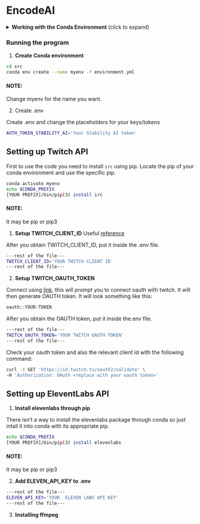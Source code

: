 # EncodeAI

<details>
<summary><b>Working with the Conda Environment</b> (click to expand)</summary>
<br>

## Setting Up the Conda Environment`

This project uses a conda environment to manage dependencies. To set up the environment on your local machine, follow these steps:

1. **Install Miniconda or Anaconda**:

   If you haven't already, install Miniconda or Anaconda on your machine. Visit [Miniconda](https://docs.conda.io/en/latest/miniconda.html) or [Anaconda](https://www.anaconda.com/products/individual) for installation instructions.

2. **Create the Environment**:

   Navigate to the project directory and run the following command to create a conda environment from the `environment.yml` file:

```bash
conda env --name myenv create -f environment.yml
```

3. **Activate the Environment**:

    Once the environment is created, you can activate it using:

```bash
conda activate myenv
```

Replace `myenv` with the name of the environment specified in the `environment.yml` file.

## Working with the Conda Environment

### Installing Additional Packages

If you need to install additional packages, make sure to activate the environment and use:

```bash
conda install package-name
```

Or, if the package is only available via pip (still check installation guide for the specific package):

```bash
pip install package-name
```

There may be other ways to install a package for example using `conda-forge`  ( `conda install package -c conda-forge` ) so always look for instructions online.

### Updating the Environment

If you've added new packages or made other changes to the environment that you want to share with the team, you can update the `environment.yml` file by running:

```bash
conda env export --from-history > environment.yml
```

**Note:** The yml file contains `prefix` field which relates to the path of the environment **locally**, conda however, doesn't care and besides manually deleting the line there doens't seem to be a way to avoid creating that line when exporting.

**Note:** Use the `--from-history` flag to only include packages you've explicitly installed, avoiding platform-specific packages in the environment file.

### Sharing Changes

After updating the `environment.yml` file, commit and push the changes to the GitHub repository so the team members can update their environments by running:

```bash
conda env update --file environment.yml --prune
```

The `--prune` option removes any dependencies that are no longer needed from the environment.

### Adding conda environment to JupyterLab

To make your conda environment visible to JupyterLab you need to add your environment by creating a kernel spec:

```bash
python -m ipykernel install --user --name YourEnvironmentName --display-name "Display Name"
```

### Running JupyterLab

1. Intall JupyterLab:

```bash
pip3 install jupyter
```

2. Navigate to the notebooks directory:

```bash
cd notebooks
```

3. Run JupyterLab

```bash
jupyter lab
```

</details>

### Running the program

1. **Create Conda environment**

```bash
cd src
conda env create --name myenv -f environment.yml
```

#### NOTE: 

Change myenv for the name you want.

2. Create .env

Create .env and change the placeholders for your keys/tokens

```bash
AUTH_TOKEN_STABILITY_AI='Your Stability AI token'
```


## Setting up Twitch API 

First to use the code you need to install `irc` using pip. Locate the pip of your conda environment and use the specific pip.

```bash
conda activate myenv
echo $CONDA_PREFIX
[YOUR PREFIX]/bin/pip(3) install irc
```
#### NOTE: 
It may be pip or pip3

1. **Setup TWITCH_CLIENT_ID**
Useful [reference](https://dev.twitch.tv/docs/authentication/register-app/)

After you obtain TWITCH_CLIENT_ID, put it inside the .env file.

```bash
---rest of the file---
TWITCH_CLIENT_ID='YOUR TWITCH CLIENT ID'
---rest of the file---
```

2. **Setup TWITCH_OAUTH_TOKEN**

Connect using [link](https://twitchapps.com/tmi/), this will prompt you to connect oauth with twitch. It will then generate OAUTH token. It will look something like this:

```bash
oauth::YOUR-TOKEN
```

After you obtain the OAUTH token, put it inside the.env file.

```bash
---rest of the file---
TWITCH_OAUTH_TOKEN='YOUR TWITCH OAUTH TOKEN'
---rest of the file---
```

Check your oauth token and also the relevant client id with the following command:

```bash
curl -X GET 'https://id.twitch.tv/oauth2/validate' \
-H 'Authorization: OAuth <replace with your oauth token>'
```

## Setting up EleventLabs API

1. **Install elevenlabs through pip**

There isn't a way to install the elevenlabs package through conda so just intall it into conda with its appropriate pip.

```bash
echo $CONDA_PREFIX
[YOUR PREFIX]/bin/pip(3) install elevenlabs
```

#### NOTE: 
It may be pip or pip3

2. **Add ELEVEN_API_KEY to .env**

```bash
---rest of the file---
ELEVEN_API_KEY='YOUR  ELEVEN LABS API KEY'
---rest of the file---
```

3. **Installing ffmpeg**

